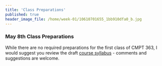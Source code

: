 ```yaml
---
title: 'Class Preparations'
published: true
header_image_file: /home/week-01/10610701655_1bb910dfa0_b.jpg
---
```


### May 8th Class Preparations

While there are no required preparations for the first class of CMPT 363, I would suggest you review the draft [course syllabus](https://canvas.sfu.ca/courses/44038/assignments/syllabus) - comments and suggestions are welcome.
